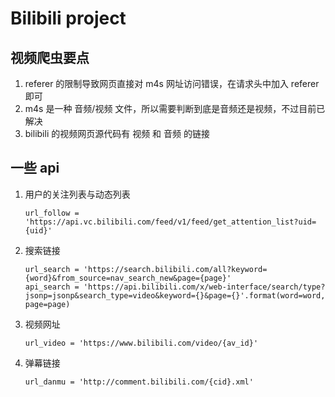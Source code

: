 # Bilibili project


## 视频爬虫要点

1. referer 的限制导致网页直接对 m4s 网址访问错误，在请求头中加入 referer 即可
2. m4s 是一种 音频/视频 文件，所以需要判断到底是音频还是视频，不过目前已解决
3. bilibili 的视频网页源代码有 视频 和 音频 的链接


## 一些 api

1. 用户的关注列表与动态列表
    ```shell script
    url_follow = 'https://api.vc.bilibili.com/feed/v1/feed/get_attention_list?uid={uid}'
    ```

2. 搜索链接
    ```shell script
    url_search = 'https://search.bilibili.com/all?keyword={word}&from_source=nav_search_new&page={page}'
    api_search = 'https://api.bilibili.com/x/web-interface/search/type?jsonp=jsonp&search_type=video&keyword={}&page={}'.format(word=word, page=page)
    ```
   
3. 视频网址
    ```shell script
    url_video = 'https://www.bilibili.com/video/{av_id}'
    ```

4. 弹幕链接
    ```shell script
    url_danmu = 'http://comment.bilibili.com/{cid}.xml'
    ```